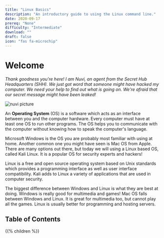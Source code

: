 ```yaml
---
title: "Linux Basics"
description: "An introductory guide to using the Linux command line."
date: 2020-09-17
prereq: "None"
difficulty: "Intermediate"
download: ""
draft: false
icon: "fas fa-microchip"
---
```


# Welcome

*Thank goodness you're here! I am Nuvi, an agent from the Secret Hub Headquarters (SHH). We just got word that someone might have hacked my computer. We need your help to find out what is going on. We're afraid that our secret message might have been leaked!*

![nuvi picture](images/nuvi.PNG?classes=border,shadow)

An **Operating System** (OS) is a software which acts as an interface between you and the computer hardware. Every computer must have at least one OS to run other programs. The OS helps you to communicate with the computer without knowing how to speak the computer's language.

Microsoft Windows is the OS you are probably most familiar with using at home. Another common one you might have seen is Mac OS from Apple. There are many options out there, but today we will using a Linux based OS, called Kali Linux. It is a popular OS for security experts and hackers!

Linux is a free and open source operating system based on Unix standards which provides a programming interface as well as user interface compatibility. Kali adds to Linux a variety of applications that are used in computer security.

The biggest difference between Windows and Linux is what they are best at doing. Windows is really good for multimedia and games! Mac OS falls between Windows and Linux. It is great for multimedia too, but cannot play all the games. Linux is usually better for programming and hosting servers.



## Table of Contents

{{% children %}}
